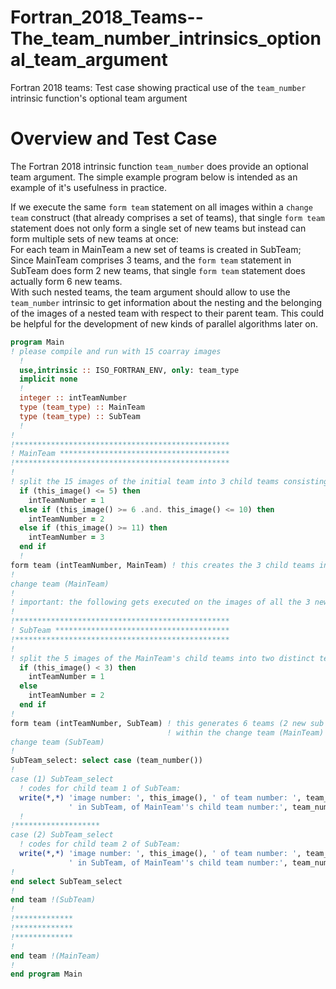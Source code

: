 # Fortran_2018_Teams--The_team_number_intrinsics_optional_team_argument
Fortran 2018 teams: Test case showing practical use of the `team_number` intrinsic function's optional team argument

# Overview and Test Case
The Fortran 2018 intrinsic function `team_number` does provide an optional team argument. The simple example program below is intended as an example of it's usefulness in practice.<br />

If we execute the same `form team` statement on all images within a `change team` construct (that already comprises a set of teams), that single `form team` statement does not only form a single set of new teams but instead can form multiple sets of new teams at once:<br />
For each team in MainTeam a new set of teams is created in SubTeam; Since MainTeam comprises 3 teams, and the `form team` statement in SubTeam does form 2 new teams, that single `form team` statement does actually form 6 new teams.<br />
With such nested teams, the team argument should allow to use the `team_number` intrinsic to get information about the nesting and the belonging of the images of a nested team with respect to their parent team. This could be helpful for the development of new kinds of parallel algorithms later on.

```fortran
program Main
! please compile and run with 15 coarray images
  !
  use,intrinsic :: ISO_FORTRAN_ENV, only: team_type
  implicit none
  !
  integer :: intTeamNumber
  type (team_type) :: MainTeam
  type (team_type) :: SubTeam
  !
!
!************************************************
! MainTeam **************************************
!************************************************
!
! split the 15 images of the initial team into 3 child teams consisting of 5 images each:
  if (this_image() <= 5) then
    intTeamNumber = 1
  else if (this_image() >= 6 .and. this_image() <= 10) then
    intTeamNumber = 2
  else if (this_image() >= 11) then
    intTeamNumber = 3
  end if
  !
form team (intTeamNumber, MainTeam) ! this creates the 3 child teams in MainTeam
!
change team (MainTeam)
!
! important: the following gets executed on the images of all the 3 newly created child teams:
!
!************************************************
! SubTeam ***************************************
!************************************************
!
! split the 5 images of the MainTeam's child teams into two distinct teams resp.:
  if (this_image() < 3) then
    intTeamNumber = 1
  else
    intTeamNumber = 2
  end if
!
form team (intTeamNumber, SubTeam) ! this generates 6 teams (2 new sub teams in the 3 main teams resp.)
                                   ! within the change team (MainTeam) construct
change team (SubTeam)
!
SubTeam_select: select case (team_number())
!
case (1) SubTeam_select
  ! codes for child team 1 of SubTeam:
  write(*,*) 'image number: ', this_image(), ' of team number: ', team_number(), &
             ' in SubTeam, of MainTeam''s child team number:', team_number(MainTeam)
  !
!*******************
case (2) SubTeam_select
  ! codes for child team 2 of SubTeam:
  write(*,*) 'image number: ', this_image(), ' of team number: ', team_number(), &
             ' in SubTeam, of MainTeam''s child team number:', team_number(MainTeam)
!
end select SubTeam_select
!
end team !(SubTeam)
!
!*************
!*************
!*************
!
end team !(MainTeam)
!
end program Main
```
